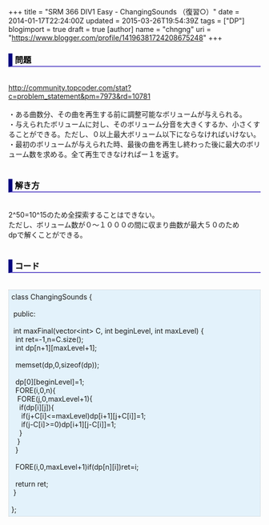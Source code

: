 +++
title = "SRM 366 DIV1 Easy - ChangingSounds （復習○）"
date = 2014-01-17T22:24:00Z
updated = 2015-03-26T19:54:39Z
tags = ["DP"]
blogimport = true
draft = true
[author]
	name = "chngng"
	uri = "https://www.blogger.com/profile/14196381724208675248"
+++

<div dir="ltr" style="text-align: left;" trbidi="on"><h3 style="border-bottom: 2px solid slateblue; border-left: 8px solid navy; color: black; padding: 0px 0px 1px 5px;">問題 </h3><br /><a href="http://community.topcoder.com/stat?c=problem_statement&amp;pm=7973&amp;rd=10781" target="_blank">http://community.topcoder.com/stat?c=problem_statement&amp;pm=7973&amp;rd=10781</a><br /><br />・ある曲数分、その曲を再生する前に調整可能なボリュームが与えられる。<br />・与えられたボリュームに対し、そのボリューム分音を大きくするか、小さくすることができる。ただし、０以上最大ボリューム以下にならなければいけない。<br />・最初のボリュームが与えられた時、最後の曲を再生し終わった後に最大のボリューム数を求める。全て再生できなければー１を返す。<br /><br /><h3 style="border-bottom: 2px solid slateblue; border-left: 8px solid navy; color: black; padding: 0px 0px 1px 5px;">解き方 </h3><br />2^50=10^15のため全探索することはできない。<br />ただし、ボリューム数が０～１０００の間に収まり曲数が最大５０のため<br />dpで解くことができる。<br /><br /><h3 style="border-bottom: 2px solid slateblue; border-left: 8px solid navy; color: black; padding: 0px 0px 1px 5px;">コード </h3><br /><div style="background-color: #e3f2fb; border: 1px dotted #CCCCCC; padding: 5px;">class ChangingSounds {<br /><br /><span class="Apple-tab-span" style="white-space: pre;"> </span>public:<br /><br /><span class="Apple-tab-span" style="white-space: pre;"> </span>int maxFinal(vector&lt;int&gt; C, int beginLevel, int maxLevel) {<br /><span class="Apple-tab-span" style="white-space: pre;">  </span>int ret=-1,n=C.size();<br /><span class="Apple-tab-span" style="white-space: pre;">  </span>int dp[n+1][maxLevel+1];<br /><br /><span class="Apple-tab-span" style="white-space: pre;">  </span>memset(dp,0,sizeof(dp));<br /><br /><span class="Apple-tab-span" style="white-space: pre;">  </span>dp[0][beginLevel]=1;<br /><span class="Apple-tab-span" style="white-space: pre;">  </span>FORE(i,0,n){<br /><span class="Apple-tab-span" style="white-space: pre;">   </span>FORE(j,0,maxLevel+1){<br /><span class="Apple-tab-span" style="white-space: pre;">    </span>if(dp[i][j]){<br /><span class="Apple-tab-span" style="white-space: pre;">     </span>if(j+C[i]&lt;=maxLevel)dp[i+1][j+C[i]]=1;<br /><span class="Apple-tab-span" style="white-space: pre;">     </span>if(j-C[i]&gt;=0)dp[i+1][j-C[i]]=1;<br /><span class="Apple-tab-span" style="white-space: pre;">    </span>}<br /><span class="Apple-tab-span" style="white-space: pre;">   </span>}<br /><span class="Apple-tab-span" style="white-space: pre;">  </span>}<br /><br /><span class="Apple-tab-span" style="white-space: pre;">  </span>FORE(i,0,maxLevel+1)if(dp[n][i])ret=i;<br /><br /><span class="Apple-tab-span" style="white-space: pre;">  </span>return ret;<br /><span class="Apple-tab-span" style="white-space: pre;"> </span>}<br /><br />};</div></div>
